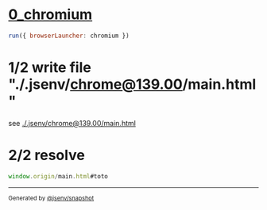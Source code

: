 # [0_chromium](../../hash_local_reference_dev.test.mjs#L16)

```js
run({ browserLauncher: chromium })
```

# 1/2 write file "./.jsenv/chrome@139.00/main.html"

see [./.jsenv/chrome@139.00/main.html](./.jsenv/chrome@139.00/main.html)

# 2/2 resolve

```js
window.origin/main.html#toto
```

---

<sub>
  Generated by <a href="https://github.com/jsenv/core/tree/main/packages/tooling/snapshot">@jsenv/snapshot</a>
</sub>
